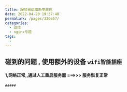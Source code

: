 ```yaml
---
title: 服务器运维断电重启
date: 2022-04-20 19:37:48
permalink: /pages/336e57/
categories:
  - 运维
  - nginx专题
tags:
  - 
---
```





## 碰到的问题 , 使用额外的设备  `wifi智能插座` 

  #### 1,网络正常,,通过人工重启服务器 ===>>> 服务恢复正常

    ##### 


